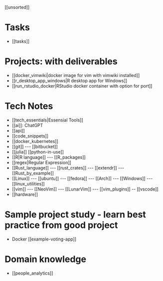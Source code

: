 [[unsorted]]

# Tasks
- [[tasks]]

# Projects: with deliverables
- [[docker_vimwiki|docker image for vim with vimwiki installed]]
- [[r_desktop_app_windows|R desktop app for Windows]]
- [[run_rstudio_docker|RStudio docker container with option for port]]

# Tech Notes
- [[tech_essentials|Essensial Tools]]
- [[ai]]: ChatGPT
- [[api]]
- [[code_snippets]]
- [[docker_kubernetes]]
- [[git]] --- [[bitbucket]]
- [[julia]]
[[python-in-use]]
- [[R|R language]] --- [[R_packages]]
- [[regex|Regular Expression]]
- [[Rust_language]] --- [[rust_crates]]  --- [[extendr]] --- [[Rust_by_example]] 
- [[Linux]] --- [[ubuntu]] --- [[fedora]] --- [[Arch]] --- [[Windows]] --- [[linux_utilities]]
- [[vim]] --- [[NeoVim]] --- [[LunarVim]] --- [[vim_plugins]] -- [[vscode]]
- [[hardware]]

# Sample project study - learn best practice from good project
- Docker [[example-voting-app]]

# Domain knowledge
- [[people_analytics]]
